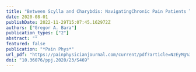 ```yaml
---
title: "Between Scylla and Charybdis: NavigatingChronic Pain Patients Through the COVID-19 andthe Opioid Pandemic"
date: 2020-08-01
publishDate: 2022-11-29T15:07:45.162972Z
authors: ["Gregor A. Bara"]
publication_types: ["2"]
abstract: ""
featured: false
publication: "*Pain Phys*"
url_pdf: "https://painphysicianjournal.com/current/pdf?article=NzEyMg%3D%3D&journal=129"
doi: "10.36076/ppj.2020/23/S469"
---
```


